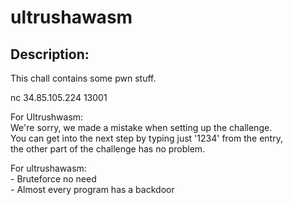 
# ultrushawasm
## Description:
This chall contains some pwn stuff.

nc 34.85.105.224 13001

For Ultrushwasm: <br>We're sorry, we made a mistake when setting up the challenge. <br>You can get into the next step by typing just '1234' from the entry,<br> the other part of the challenge has no problem.

For ultrushawasm:<br>- Bruteforce no need<br>- Almost every program has a backdoor

